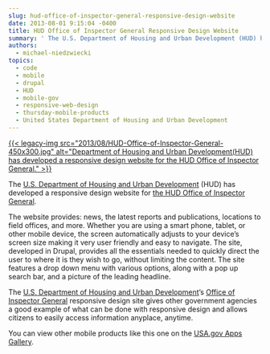 ```yaml
---
slug: hud-office-of-inspector-general-responsive-design-website
date: 2013-08-01 9:15:04 -0400
title: HUD Office of Inspector General Responsive Design Website
summary: ' The U.S. Department of Housing and Urban Development (HUD) has developed a responsive design website for the HUD Office of Inspector General. The website provides: news, the latest reports and publications, locations to'
authors:
  - michael-niedzwiecki
topics:
  - code
  - mobile
  - drupal
  - HUD
  - mobile-gov
  - responsive-web-design
  - thursday-mobile-products
  - United States Department of Housing and Urban Development
---
```


[{{< legacy-img src="2013/08/HUD-Office-of-Inspector-General-450x300.jpg" alt="Department of Housing and Urban Development(HUD) has developed a responsive design website for the HUD Office of Inspector General." >}}](https://s3.amazonaws.com/digitalgov/_legacy-img/2013/08/HUD-Office-of-Inspector-General.jpg)

The [U.S. Department of Housing and Urban Development](http://portal.hud.gov/hudportal/HUD) (HUD) has developed a responsive design website for [the HUD Office of Inspector General](http://www.hudoig.gov/).

The website provides: news, the latest reports and publications, locations to field offices, and more. Whether you are using a smart phone, tablet, or other mobile device, the screen automatically adjusts to your device’s screen size making it very user friendly and easy to navigate. The site, developed in Drupal, provides all the essentials needed  to quickly direct the user to where it is they wish to go, without limiting the content. The site features a drop down menu with various options, along with a pop up search bar, and a picture of the leading headline.

The [U.S. Department of Housing and Urban Development](http://portal.hud.gov/hudportal/HUD)’s [Office of Inspector General](http://www.hudoig.gov/) responsive design site gives other government agencies a good example of what can be done with responsive design and allows citizens to easily access information anyplace, anytime.

You can view other mobile products like this one on the [USA.gov Apps Gallery](http://apps.usa.gov/).